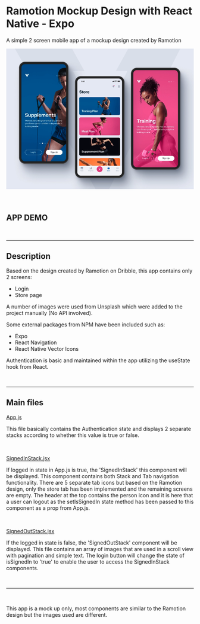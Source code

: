 # Ramotion Mockup Design with React Native - Expo

<p>A simple 2 screen mobile app of a mockup design created by Ramotion</p>

![img](assets/ramotion-mockup.png)

<br>

## APP DEMO

<!-- [App Demo](assets/ramotion-mockup.mov) -->

<br>

---

## Description

Based on the design created by Ramotion on Dribble, this app contains only 2 screens:

- Login
- Store page

A number of images were used from Unsplash which were added to the project manually (No API involved).

Some external packages from NPM have been included such as:

- Expo
- React Navigation
- React Native Vector Icons

Authentication is basic and maintained within the app utilizing the useState hook from React.

<br>

---

## Main files

[App.js](App.js)

This file basically contains the Authentication state and displays 2 separate stacks according to whether this value is true or false.

<br>

[SignedInStack.jsx](screens/navigation/SignedInStack.jsx)

If logged in state in App.js is true, the 'SignedInStack' this component will be displayed. This component contains both Stack and Tab navigation functionality. There are 5 separate tab icons but based on the Ramotion design, only the store tab has been implemented and the remaining screens are empty. The header at the top contains the person icon and it is here that a user can logout as the setIsSignedIn state method has been passed to this component as a prop from App.js.

<br>

[SignedOutStack.jsx](screens/navigation/SignedOutStack.jsx)

If the logged in state is false, the 'SignedOutStack' component will be displayed. This file contains an array of images that are used in a scroll view with pagination and simple text. The login button will change the state of isSignedIn to 'true' to enable the user to access the SignedInStack components.

<br>

---

<br>

This app is a mock up only, most components are similar to the Ramotion design but the images used are different.
